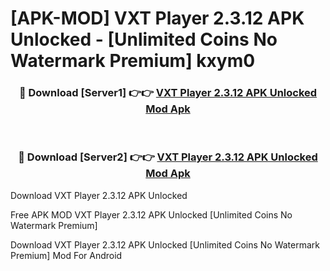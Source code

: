 # [APK-MOD] VXT Player 2.3.12 APK Unlocked - [Unlimited Coins No Watermark Premium] kxym0



<div align="center">
<h3>🔴 Download [Server1] 👉👉 <a href="https://momento.my/?title=VXT_Player_2.3.12_APK_Unlocked">VXT Player 2.3.12 APK Unlocked Mod Apk</a></h3><br>

<h3>🔴 Download [Server2] 👉👉 <a href="https://momento.my/?title=VXT_Player_2.3.12_APK_Unlocked">VXT Player 2.3.12 APK Unlocked Mod Apk</a></h3>
</div>



Download VXT Player 2.3.12 APK Unlocked 

Free APK MOD VXT Player 2.3.12 APK Unlocked [Unlimited Coins No Watermark Premium]

Download VXT Player 2.3.12 APK Unlocked [Unlimited Coins No Watermark Premium] Mod For Android
